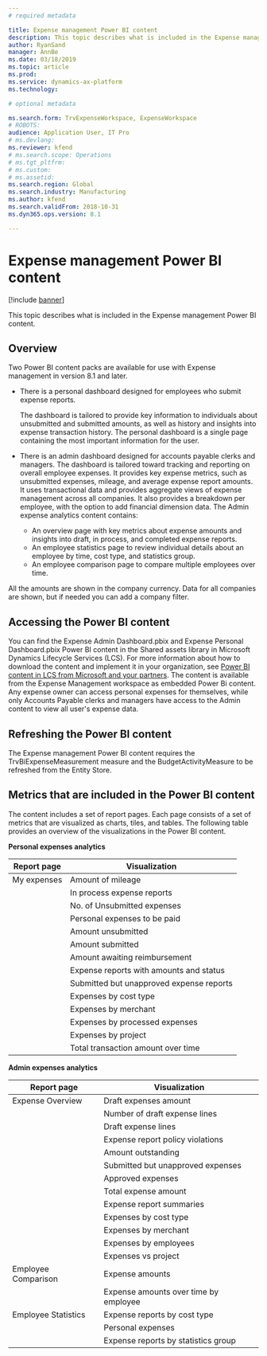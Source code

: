 ```yaml
---
# required metadata

title: Expense management Power BI content
description: This topic describes what is included in the Expense management Power BI content pack.
author: RyanSand
manager: AnnBe
ms.date: 03/18/2019
ms.topic: article
ms.prod: 
ms.service: dynamics-ax-platform
ms.technology: 

# optional metadata

ms.search.form: TrvExpenseWorkspace, ExpenseWorkspace
# ROBOTS: 
audience: Application User, IT Pro
# ms.devlang: 
ms.reviewer: kfend
# ms.search.scope: Operations
# ms.tgt_pltfrm: 
# ms.custom: 
# ms.assetid: 
ms.search.region: Global
ms.search.industry: Manufacturing
ms.author: kfend
ms.search.validFrom: 2018-10-31
ms.dyn365.ops.version: 8.1

---
```


# Expense management Power BI content

[!include [banner](../includes/banner.md)]

This topic describes what is included in the Expense management Power BI content. 

## Overview
Two Power BI content packs are available for use with Expense management in version 8.1 and later. 
- There is a personal dashboard designed for employees who submit expense reports. 

  The dashboard is tailored to provide key information to individuals about unsubmitted and submitted amounts, as well as history and insights into expense transaction history. The personal dashboard is a single page containing the most important information for the user.

- There is an admin dashboard designed for accounts payable clerks and managers. The dashboard is tailored toward tracking and reporting on overall employee expenses. It provides key expense metrics, such as unsubmitted expenses, mileage, and average expense report amounts. It uses transactional data and provides aggregate views of expense management across all companies. It also provides a breakdown per employee, with the option to add financial dimension data. The Admin expense analytics content contains: 
  - An overview page with key metrics about expense amounts and insights into draft, in process, and completed expense reports. 
  - An employee statistics page to review individual details about an employee by time, cost type, and statistics group. 
  - An employee comparison page to compare multiple employees over time. 

All the amounts are shown in the company currency. Data for all companies are shown, but if needed you can add a company filter. 

## Accessing the Power BI content
You can find the Expense Admin Dashboard.pbix and Expense Personal Dashboard.pbix Power BI content in the Shared assets library in Microsoft Dynamics Lifecycle Services (LCS). For more information about how to download the content and implement it in your organization, see [Power BI content in LCS from Microsoft and your partners](https://blogs.msdn.microsoft.com/dynamicsaxbi/2016/12/12/power-bi-content-from-microsoft-and-your-partners/).
The content is available from the Expense Management workspace as embedded Power Bi content. Any expense owner can access personal expenses for themselves, while only Accounts Payable clerks and managers have access to the Admin content to view all user's expense data.

## Refreshing the Power BI content
The Expense management Power BI content requires the TrvBiExpenseMeasurement measure and the BudgetActivityMeasure to be refreshed from the Entity Store. 

## Metrics that are included in the Power BI content
The content includes a set of report pages. Each page consists of a set of metrics that are visualized as charts, tiles, and tables. The following table provides an overview of the visualizations in the Power BI content.

**Personal expenses analytics**

| Report page | Visualization                             |
|-------------|-------------------------------------------|
| My expenses | Amount of mileage                         |
|             | In process expense reports                |
|             | No. of Unsubmitted expenses               |
|             | Personal expenses to be paid              |
|             |	Amount unsubmitted                        |
|             | Amount submitted                          |
|             | Amount awaiting reimbursement             |
|             | Expense reports with amounts and status   |
|             | Submitted but unapproved expense reports  |
|             | Expenses by cost type                     |
|             | Expenses by merchant                      |
|             | Expenses by processed expenses            |
|             | Expenses by project                       |
|             | Total transaction amount over time        |

**Admin expenses analytics**

| Report page         | Visualization                           |           
|---------------------|-----------------------------------------|
| Expense Overview    | Draft expenses amount                   |
|                     | Number of draft expense lines           |
|                     | Draft expense lines                     |
|                     | Expense report policy violations        |
|                     | Amount outstanding                      |
|                     | Submitted but unapproved expenses       |
|                     | Approved expenses                       |
|                     | Total expense amount                    |
|                     | Expense report summaries                |
|                     | Expenses by cost type                   |
|                     | Expenses by merchant                    |
|                     | Expenses by employees                   |
|                     | Expenses vs project                     |
| Employee Comparison |	Expense amounts                         |
|                     | Expense amounts over time by employee   |
| Employee Statistics | Expense reports by cost type            |
|                     | Personal expenses                       |
|                     | Expense reports by statistics group     |
